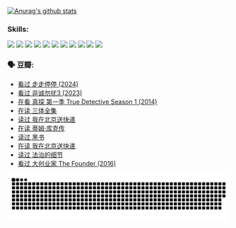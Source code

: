 
[![Anurag's github stats](https://github-readme-stats.vercel.app/api?username=w940853815)](https://github.com/anuraghazra/github-readme-stats)

### Skills:

<code><img height="32" src="https://cdn.jsdelivr.net/npm/simple-icons@v5/icons/python.svg"></code>
<code><img height="32" src="https://cdn.jsdelivr.net/npm/simple-icons@v5/icons/javascript.svg"></code>
<code><img height="32" src="https://cdn.jsdelivr.net/npm/simple-icons@v5/icons/django.svg"></code>
<code><img height="32" src="https://cdn.jsdelivr.net/npm/simple-icons@v5/icons/flask.svg"></code>
<code><img height="32" src="https://cdn.jsdelivr.net/npm/simple-icons@v5/icons/vuetify.svg"></code>
<code><img height="32" src="https://cdn.jsdelivr.net/npm/simple-icons@v5/icons/git.svg"></code>
<code><img height="32" src="https://cdn.jsdelivr.net/npm/simple-icons@v5/icons/docker.svg"></code>
<code><img height="32" src="https://cdn.jsdelivr.net/npm/simple-icons@v5/icons/postgresql.svg"></code>
<code><img height="32" src="https://cdn.jsdelivr.net/npm/simple-icons@v5/icons/elasticsearch.svg"></code>
<code><img height="32" src="https://cdn.jsdelivr.net/npm/simple-icons@v5/icons/macos.svg"></code>
<code><img height="32" src="https://cdn.jsdelivr.net/npm/simple-icons@v5/icons/linux.svg"></code>

### 🗣 豆瓣:

<!-- DOUBAN-ACTIVITIES:START -->
- [看过 走走停停‎ (2024)](https://www.douban.com/people/136069238/status/4684430230/?_i=24148967)
- [看过 非诚勿扰3‎ (2023)](https://www.douban.com/people/136069238/status/4676324100/?_i=24148967)
- [在看 真探 第一季 True Detective Season 1‎ (2014)](https://www.douban.com/people/136069238/status/4673382852/?_i=24148967)
- [在读 三体全集](https://www.douban.com/people/136069238/status/4672842521/?_i=24148967)
- [读过 我在北京送快递](https://www.douban.com/people/136069238/status/4672842036/?_i=24148967)
- [在读 蒂姆·库克传](https://www.douban.com/people/136069238/status/4663517053/?_i=24148967)
- [读过 黑书](https://www.douban.com/people/136069238/status/4663516022/?_i=24148967)
- [在读 我在北京送快递](https://www.douban.com/people/136069238/status/4658098365/?_i=24148967)
- [读过 法治的细节](https://www.douban.com/people/136069238/status/4657347558/?_i=24148967)
- [看过 大创业家 The Founder‎ (2016)](https://www.douban.com/people/136069238/status/4649667693/?_i=24148967)
<!-- DOUBAN-ACTIVITIES:END -->


![Snake animation](https://raw.githubusercontent.com/w940853815/w940853815/output/github-contribution-grid-snake.svg)

<!--
**w940853815/w940853815** is a ✨ _special_ ✨ repository because its `README.md` (this file) appears on your GitHub profile.

Here are some ideas to get you started:

- 🔭 I’m currently working on ...
- 🌱 I’m currently learning ...
- 👯 I’m looking to collaborate on ...
- 🤔 I’m looking for help with ...
- 💬 Ask me about ...
- 📫 How to reach me: ...
- 😄 Pronouns: ...
- ⚡ Fun fact: ...
-->
